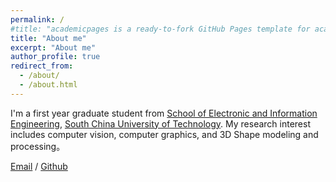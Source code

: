 ```yaml
---
permalink: /
#title: "academicpages is a ready-to-fork GitHub Pages template for academic personal websites"
title: "About me"
excerpt: "About me"
author_profile: true
redirect_from: 
  - /about/
  - /about.html
---
```

I'm a first year graduate student from [School of Electronic and Information Engineering](https://www2.scut.edu.cn/ee/main.htm), [South China University of Technology](https://www.scut.edu.cn). My research interest includes computer vision, computer graphics, and 3D Shape modeling and processing。

[Email](mailto:jiaoningxin@gmail.com) / [Github](https://github.com/ningxinJ)
